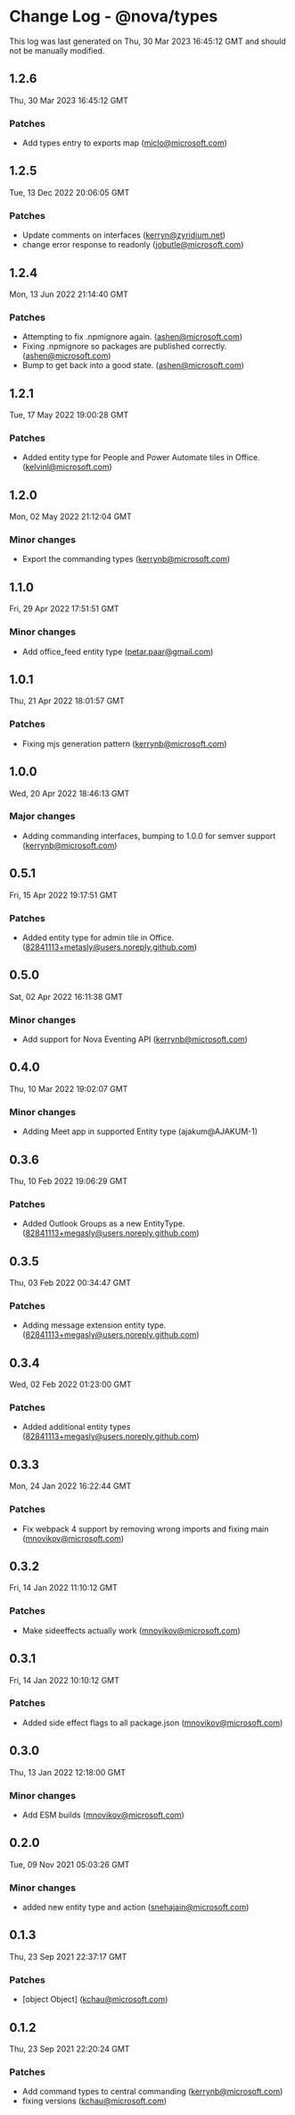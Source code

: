 # Change Log - @nova/types

This log was last generated on Thu, 30 Mar 2023 16:45:12 GMT and should not be manually modified.

<!-- Start content -->

## 1.2.6

Thu, 30 Mar 2023 16:45:12 GMT

### Patches

- Add types entry to exports map (miclo@microsoft.com)

## 1.2.5

Tue, 13 Dec 2022 20:06:05 GMT

### Patches

- Update comments on interfaces (kerryn@zyridium.net)
- change error response to readonly (jobutle@microsoft.com)

## 1.2.4

Mon, 13 Jun 2022 21:14:40 GMT

### Patches

- Attempting to fix .npmignore again. (ashen@microsoft.com)
- Fixing .npmignore so packages are published correctly. (ashen@microsoft.com)
- Bump to get back into a good state. (ashen@microsoft.com)

## 1.2.1

Tue, 17 May 2022 19:00:28 GMT

### Patches

- Added entity type for People and Power Automate tiles in Office. (kelvinl@microsoft.com)

## 1.2.0

Mon, 02 May 2022 21:12:04 GMT

### Minor changes

- Export the commanding types (kerrynb@microsoft.com)

## 1.1.0

Fri, 29 Apr 2022 17:51:51 GMT

### Minor changes

- Add office_feed entity type (petar.paar@gmail.com)

## 1.0.1

Thu, 21 Apr 2022 18:01:57 GMT

### Patches

- Fixing mjs generation pattern (kerrynb@microsoft.com)

## 1.0.0

Wed, 20 Apr 2022 18:46:13 GMT

### Major changes

- Adding commanding interfaces, bumping to 1.0.0 for semver support (kerrynb@microsoft.com)

## 0.5.1

Fri, 15 Apr 2022 19:17:51 GMT

### Patches

- Added entity type for admin tile in Office. (82841113+metasly@users.noreply.github.com)

## 0.5.0

Sat, 02 Apr 2022 16:11:38 GMT

### Minor changes

- Add support for Nova Eventing API (kerrynb@microsoft.com)

## 0.4.0

Thu, 10 Mar 2022 19:02:07 GMT

### Minor changes

- Adding Meet app in supported Entity type (ajakum@AJAKUM-1)

## 0.3.6

Thu, 10 Feb 2022 19:06:29 GMT

### Patches

- Added Outlook Groups as a new EntityType. (82841113+megasly@users.noreply.github.com)

## 0.3.5

Thu, 03 Feb 2022 00:34:47 GMT

### Patches

- Adding message extension entity type. (82841113+megasly@users.noreply.github.com)

## 0.3.4

Wed, 02 Feb 2022 01:23:00 GMT

### Patches

- Added additional entity types (82841113+megasly@users.noreply.github.com)

## 0.3.3

Mon, 24 Jan 2022 16:22:44 GMT

### Patches

- Fix webpack 4 support by removing wrong imports and fixing main (mnovikov@microsoft.com)

## 0.3.2

Fri, 14 Jan 2022 11:10:12 GMT

### Patches

- Make sideeffects actually work (mnovikov@microsoft.com)

## 0.3.1

Fri, 14 Jan 2022 10:10:12 GMT

### Patches

- Added side effect flags to all package.json (mnovikov@microsoft.com)

## 0.3.0

Thu, 13 Jan 2022 12:18:00 GMT

### Minor changes

- Add ESM builds (mnovikov@microsoft.com)

## 0.2.0

Tue, 09 Nov 2021 05:03:26 GMT

### Minor changes

- added new entity type and action (snehajain@microsoft.com)

## 0.1.3

Thu, 23 Sep 2021 22:37:17 GMT

### Patches

- [object Object] (kchau@microsoft.com)

## 0.1.2

Thu, 23 Sep 2021 22:20:24 GMT

### Patches

- Add command types to central commanding (kerrynb@microsoft.com)
- fixing versions (kchau@microsoft.com)
